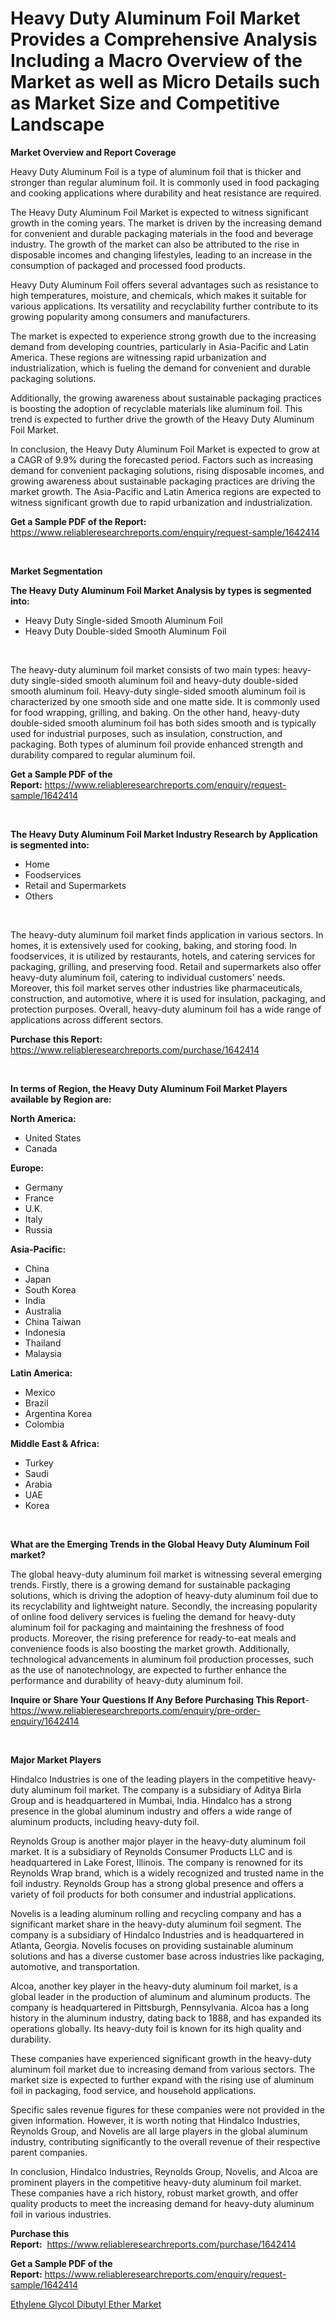 <p><h1>Heavy Duty Aluminum Foil Market Provides a Comprehensive Analysis Including a Macro Overview of the Market as well as Micro Details such as Market Size and Competitive Landscape</h1></p><p><strong>Market Overview and Report Coverage</strong></p>
<p><p>Heavy Duty Aluminum Foil is a type of aluminum foil that is thicker and stronger than regular aluminum foil. It is commonly used in food packaging and cooking applications where durability and heat resistance are required.</p><p>The Heavy Duty Aluminum Foil Market is expected to witness significant growth in the coming years. The market is driven by the increasing demand for convenient and durable packaging materials in the food and beverage industry. The growth of the market can also be attributed to the rise in disposable incomes and changing lifestyles, leading to an increase in the consumption of packaged and processed food products.</p><p>Heavy Duty Aluminum Foil offers several advantages such as resistance to high temperatures, moisture, and chemicals, which makes it suitable for various applications. Its versatility and recyclability further contribute to its growing popularity among consumers and manufacturers.</p><p>The market is expected to experience strong growth due to the increasing demand from developing countries, particularly in Asia-Pacific and Latin America. These regions are witnessing rapid urbanization and industrialization, which is fueling the demand for convenient and durable packaging solutions.</p><p>Additionally, the growing awareness about sustainable packaging practices is boosting the adoption of recyclable materials like aluminum foil. This trend is expected to further drive the growth of the Heavy Duty Aluminum Foil Market.</p><p>In conclusion, the Heavy Duty Aluminum Foil Market is expected to grow at a CAGR of 9.9% during the forecasted period. Factors such as increasing demand for convenient packaging solutions, rising disposable incomes, and growing awareness about sustainable packaging practices are driving the market growth. The Asia-Pacific and Latin America regions are expected to witness significant growth due to rapid urbanization and industrialization.</p></p>
<p><strong>Get a Sample PDF of the Report:</strong> <a href="https://www.reliableresearchreports.com/enquiry/request-sample/1642414">https://www.reliableresearchreports.com/enquiry/request-sample/1642414</a></p>
<p>&nbsp;</p>
<p><strong>Market Segmentation</strong></p>
<p><strong>The Heavy Duty Aluminum Foil Market Analysis by types is segmented into:</strong></p>
<p><ul><li>Heavy Duty Single-sided Smooth Aluminum Foil</li><li>Heavy Duty Double-sided Smooth Aluminum Foil</li></ul></p>
<p>&nbsp;</p>
<p><p>The heavy-duty aluminum foil market consists of two main types: heavy-duty single-sided smooth aluminum foil and heavy-duty double-sided smooth aluminum foil. Heavy-duty single-sided smooth aluminum foil is characterized by one smooth side and one matte side. It is commonly used for food wrapping, grilling, and baking. On the other hand, heavy-duty double-sided smooth aluminum foil has both sides smooth and is typically used for industrial purposes, such as insulation, construction, and packaging. Both types of aluminum foil provide enhanced strength and durability compared to regular aluminum foil.</p></p>
<p><strong>Get a Sample PDF of the Report:</strong>&nbsp;<a href="https://www.reliableresearchreports.com/enquiry/request-sample/1642414">https://www.reliableresearchreports.com/enquiry/request-sample/1642414</a></p>
<p>&nbsp;</p>
<p><strong>The Heavy Duty Aluminum Foil Market Industry Research by Application is segmented into:</strong></p>
<p><ul><li>Home</li><li>Foodservices</li><li>Retail and Supermarkets</li><li>Others</li></ul></p>
<p>&nbsp;</p>
<p><p>The heavy-duty aluminum foil market finds application in various sectors. In homes, it is extensively used for cooking, baking, and storing food. In foodservices, it is utilized by restaurants, hotels, and catering services for packaging, grilling, and preserving food. Retail and supermarkets also offer heavy-duty aluminum foil, catering to individual customers' needs. Moreover, this foil market serves other industries like pharmaceuticals, construction, and automotive, where it is used for insulation, packaging, and protection purposes. Overall, heavy-duty aluminum foil has a wide range of applications across different sectors.</p></p>
<p><strong>Purchase this Report:</strong>&nbsp; <a href="https://www.reliableresearchreports.com/purchase/1642414">https://www.reliableresearchreports.com/purchase/1642414</a></p>
<p>&nbsp;</p>
<p><strong>In terms of Region, the Heavy Duty Aluminum Foil Market Players available by Region are:</strong></p>
<p>
    <p> <strong> North America: </strong>
        <ul>
            <li>United States</li>
            <li>Canada</li>
        </ul>
        </p> 
    <p> <strong> Europe: </strong>
        <ul>
            <li>Germany</li>
            <li>France</li>
            <li>U.K.</li>
            <li>Italy</li>
            <li>Russia</li>
        </ul>
        </p> 
    <p> <strong> Asia-Pacific: </strong>
        <ul>
            <li>China</li>
            <li>Japan</li>
            <li>South Korea</li>
            <li>India</li>
            <li>Australia</li>
            <li>China Taiwan</li>
            <li>Indonesia</li>
            <li>Thailand</li>
            <li>Malaysia</li>
        </ul>
        </p> 
    <p> <strong> Latin America: </strong>
        <ul>
            <li>Mexico</li>
            <li>Brazil</li>
            <li>Argentina Korea</li>
            <li>Colombia</li>
        </ul>
        </p> 
    <p> <strong> Middle East & Africa: </strong>
        <ul>
            <li>Turkey</li>
            <li>Saudi</li>
            <li>Arabia</li>
            <li>UAE</li>
            <li>Korea</li>
        </ul>
    </p>
    </p>
<p>&nbsp;</p>
<p><strong>What are the Emerging Trends in the Global Heavy Duty Aluminum Foil market?</strong></p>
<p><p>The global heavy-duty aluminum foil market is witnessing several emerging trends. Firstly, there is a growing demand for sustainable packaging solutions, which is driving the adoption of heavy-duty aluminum foil due to its recyclability and lightweight nature. Secondly, the increasing popularity of online food delivery services is fueling the demand for heavy-duty aluminum foil for packaging and maintaining the freshness of food products. Moreover, the rising preference for ready-to-eat meals and convenience foods is also boosting the market growth. Additionally, technological advancements in aluminum foil production processes, such as the use of nanotechnology, are expected to further enhance the performance and durability of heavy-duty aluminum foil.</p></p>
<p><strong>Inquire or Share Your Questions If Any Before Purchasing This Report</strong>- <a href="https://www.reliableresearchreports.com/enquiry/pre-order-enquiry/1642414">https://www.reliableresearchreports.com/enquiry/pre-order-enquiry/1642414</a></p>
<p>&nbsp;</p>
<p><strong>Major Market Players</strong></p>
<p><p>Hindalco Industries is one of the leading players in the competitive heavy-duty aluminum foil market. The company is a subsidiary of Aditya Birla Group and is headquartered in Mumbai, India. Hindalco has a strong presence in the global aluminum industry and offers a wide range of aluminum products, including heavy-duty foil.</p><p>Reynolds Group is another major player in the heavy-duty aluminum foil market. It is a subsidiary of Reynolds Consumer Products LLC and is headquartered in Lake Forest, Illinois. The company is renowned for its Reynolds Wrap brand, which is a widely recognized and trusted name in the foil industry. Reynolds Group has a strong global presence and offers a variety of foil products for both consumer and industrial applications.</p><p>Novelis is a leading aluminum rolling and recycling company and has a significant market share in the heavy-duty aluminum foil segment. The company is a subsidiary of Hindalco Industries and is headquartered in Atlanta, Georgia. Novelis focuses on providing sustainable aluminum solutions and has a diverse customer base across industries like packaging, automotive, and transportation.</p><p>Alcoa, another key player in the heavy-duty aluminum foil market, is a global leader in the production of aluminum and aluminum products. The company is headquartered in Pittsburgh, Pennsylvania. Alcoa has a long history in the aluminum industry, dating back to 1888, and has expanded its operations globally. Its heavy-duty foil is known for its high quality and durability.</p><p>These companies have experienced significant growth in the heavy-duty aluminum foil market due to increasing demand from various sectors. The market size is expected to further expand with the rising use of aluminum foil in packaging, food service, and household applications.</p><p>Specific sales revenue figures for these companies were not provided in the given information. However, it is worth noting that Hindalco Industries, Reynolds Group, and Novelis are all large players in the global aluminum industry, contributing significantly to the overall revenue of their respective parent companies.</p><p>In conclusion, Hindalco Industries, Reynolds Group, Novelis, and Alcoa are prominent players in the competitive heavy-duty aluminum foil market. These companies have a rich history, robust market growth, and offer quality products to meet the increasing demand for heavy-duty aluminum foil in various industries.</p></p>
<p><strong>Purchase this Report:</strong>&nbsp;&nbsp;<a href="https://www.reliableresearchreports.com/purchase/1642414">https://www.reliableresearchreports.com/purchase/1642414</a></p>
<p></p>
<p><strong>Get a Sample PDF of the Report:</strong>&nbsp;<a href="https://www.reliableresearchreports.com/enquiry/request-sample/1642414">https://www.reliableresearchreports.com/enquiry/request-sample/1642414</a></p>
<p><p><a href="https://github.com/GroverBarry/Market-Research-Report-List-2/blob/main/ethylene-glycol-dibutyl-ether-market.md">Ethylene Glycol Dibutyl Ether Market</a></p></p>